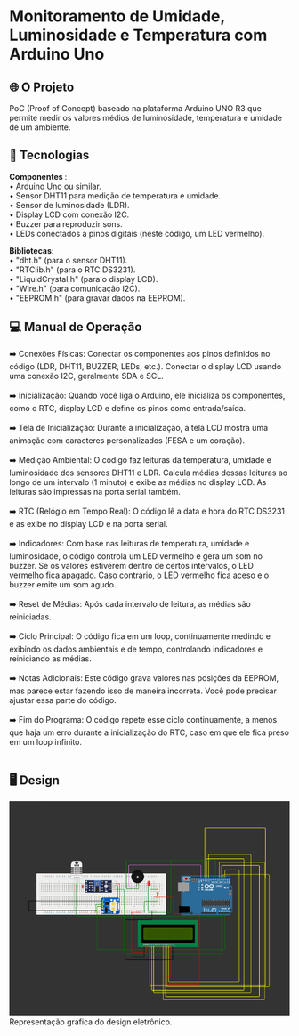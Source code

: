 # Monitoramento de Umidade, Luminosidade e Temperatura com Arduino Uno
## 🌐 O Projeto
PoC (Proof of Concept) baseado na plataforma Arduino UNO R3 que permite medir os valores médios de luminosidade, temperatura e umidade de um ambiente.

## 🚀 Tecnologias

<b>Componentes </b>: </br>
• Arduino Uno ou similar. </br>
• Sensor DHT11 para medição de temperatura e umidade. </br>
• Sensor de luminosidade (LDR). </br>
• Display LCD com conexão I2C. </br>
• Buzzer para reproduzir sons. </br>
• LEDs conectados a pinos digitais (neste código, um LED vermelho). </br>

<b>Bibliotecas</b>: </br>
• "dht.h" (para o sensor DHT11). </br>
• "RTClib.h" (para o RTC DS3231). </br>
• "LiquidCrystal.h" (para o display LCD). </br>
• "Wire.h" (para comunicação I2C). </br>
• "EEPROM.h" (para gravar dados na EEPROM). </br>
 
## 💻 Manual de Operação
➡️ Conexões Físicas:
Conectar os componentes aos pinos definidos no código (LDR, DHT11,
BUZZER, LEDs, etc.). 
Conectar o display LCD usando uma conexão I2C, geralmente SDA e SCL. </br></br>
➡️ Inicialização:
Quando você liga o Arduino, ele inicializa os componentes, como o RTC, display
LCD e define os pinos como entrada/saída. </br></br>
➡️ Tela de Inicialização:
Durante a inicialização, a tela LCD mostra uma animação com caracteres
personalizados (FESA e um coração). </br></br>
➡️ Medição Ambiental:
O código faz leituras da temperatura, umidade e luminosidade dos sensores
DHT11 e LDR.
Calcula médias dessas leituras ao longo de um intervalo (1 minuto) e exibe as
médias no display LCD.
As leituras são impressas na porta serial também. </br></br>
➡️ RTC (Relógio em Tempo Real):
O código lê a data e hora do RTC DS3231 e as exibe no display LCD e na porta
serial. </br></br>
➡️ Indicadores:
Com base nas leituras de temperatura, umidade e luminosidade, o código
controla um LED vermelho e gera um som no buzzer.
Se os valores estiverem dentro de certos intervalos, o LED vermelho fica
apagado.
Caso contrário, o LED vermelho fica aceso e o buzzer emite um som agudo. </br></br>
➡️ Reset de Médias:
Após cada intervalo de leitura, as médias são reiniciadas. </br></br>
➡️ Ciclo Principal:
O código fica em um loop, continuamente medindo e exibindo os dados
ambientais e de tempo, controlando indicadores e reiniciando as médias. </br></br>
➡️ Notas Adicionais:
Este código grava valores nas posições da EEPROM, mas parece estar fazendo
isso de maneira incorreta. Você pode precisar ajustar essa parte do código. </br></br>
➡️ Fim do Programa:
O código repete esse ciclo continuamente, a menos que haja um erro durante a 
inicialização do RTC, caso em que ele fica preso em um loop infinito. </br></br>

## 🖥️ Design
<img src="/img/design.png"></br>
Representação gráfica do design eletrônico. </br>

